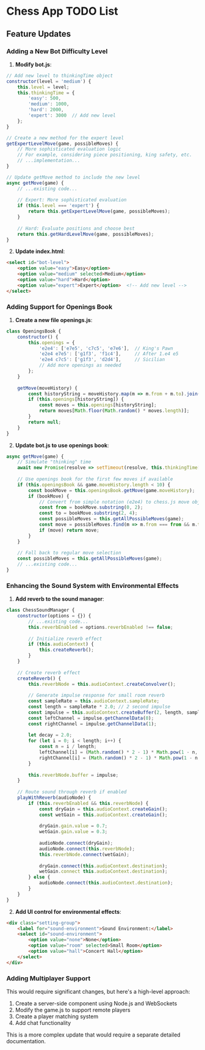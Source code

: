 # Chess App TODO List

## Feature Updates

### Adding a New Bot Difficulty Level

1. **Modify bot.js**:
```javascript
// Add new level to thinkingTime object
constructor(level = 'medium') {
    this.level = level;
    this.thinkingTime = {
        'easy': 500,
        'medium': 1000,
        'hard': 2000,
        'expert': 3000  // Add new level
    };
}

// Create a new method for the expert level
getExpertLevelMove(game, possibleMoves) {
    // More sophisticated evaluation logic
    // For example, considering piece positioning, king safety, etc.
    // ...implementation...
}

// Update getMove method to include the new level
async getMove(game) {
    // ...existing code...
    
    // Expert: More sophisticated evaluation
    if (this.level === 'expert') {
        return this.getExpertLevelMove(game, possibleMoves);
    }
    
    // Hard: Evaluate positions and choose best
    return this.getHardLevelMove(game, possibleMoves);
}
```

2. **Update index.html**:
```html
<select id="bot-level">
    <option value="easy">Easy</option>
    <option value="medium" selected>Medium</option>
    <option value="hard">Hard</option>
    <option value="expert">Expert</option>  <!-- Add new level -->
</select>
```

### Adding Support for Openings Book

1. **Create a new file openings.js**:
```javascript
class OpeningsBook {
    constructor() {
        this.openings = {
            'e2e4': ['e7e5', 'c7c5', 'e7e6'],  // King's Pawn
            'e2e4 e7e5': ['g1f3', 'f1c4'],     // After 1.e4 e5
            'e2e4 c7c5': ['g1f3', 'd2d4'],     // Sicilian
            // Add more openings as needed
        };
    }
    
    getMove(moveHistory) {
        const historyString = moveHistory.map(m => m.from + m.to).join(' ');
        if (this.openings[historyString]) {
            const moves = this.openings[historyString];
            return moves[Math.floor(Math.random() * moves.length)];
        }
        return null;
    }
}
```

2. **Update bot.js to use openings book**:
```javascript
async getMove(game) {
    // Simulate "thinking" time
    await new Promise(resolve => setTimeout(resolve, this.thinkingTime[this.level]));
    
    // Use openings book for the first few moves if available
    if (this.openingsBook && game.moveHistory.length < 10) {
        const bookMove = this.openingsBook.getMove(game.moveHistory);
        if (bookMove) {
            // Convert from simple notation (e2e4) to chess.js move object
            const from = bookMove.substring(0, 2);
            const to = bookMove.substring(2, 4);
            const possibleMoves = this.getAllPossibleMoves(game);
            const move = possibleMoves.find(m => m.from === from && m.to === to);
            if (move) return move;
        }
    }
    
    // Fall back to regular move selection
    const possibleMoves = this.getAllPossibleMoves(game);
    // ...existing code...
}
```

### Enhancing the Sound System with Environmental Effects

1. **Add reverb to the sound manager**:
```javascript
class ChessSoundManager {
    constructor(options = {}) {
        // ...existing code...
        this.reverbEnabled = options.reverbEnabled !== false;
        
        // Initialize reverb effect
        if (this.audioContext) {
            this.createReverb();
        }
    }
    
    // Create reverb effect
    createReverb() {
        this.reverbNode = this.audioContext.createConvolver();
        
        // Generate impulse response for small room reverb
        const sampleRate = this.audioContext.sampleRate;
        const length = sampleRate * 2.0; // 2 second impulse
        const impulse = this.audioContext.createBuffer(2, length, sampleRate);
        const leftChannel = impulse.getChannelData(0);
        const rightChannel = impulse.getChannelData(1);
        
        let decay = 2.0;
        for (let i = 0; i < length; i++) {
            const n = i / length;
            leftChannel[i] = (Math.random() * 2 - 1) * Math.pow(1 - n, decay);
            rightChannel[i] = (Math.random() * 2 - 1) * Math.pow(1 - n, decay);
        }
        
        this.reverbNode.buffer = impulse;
    }
    
    // Route sound through reverb if enabled
    playWithReverb(audioNode) {
        if (this.reverbEnabled && this.reverbNode) {
            const dryGain = this.audioContext.createGain();
            const wetGain = this.audioContext.createGain();
            
            dryGain.gain.value = 0.7;
            wetGain.gain.value = 0.3;
            
            audioNode.connect(dryGain);
            audioNode.connect(this.reverbNode);
            this.reverbNode.connect(wetGain);
            
            dryGain.connect(this.audioContext.destination);
            wetGain.connect this.audioContext.destination);
        } else {
            audioNode.connect(this.audioContext.destination);
        }
    }
}
```

2. **Add UI control for environmental effects**:
```html
<div class="setting-group">
    <label for="sound-environment">Sound Environment:</label>
    <select id="sound-environment">
        <option value="none">None</option>
        <option value="room" selected>Small Room</option>
        <option value="hall">Concert Hall</option>
    </select>
</div>
```

### Adding Multiplayer Support

This would require significant changes, but here's a high-level approach:

1. Create a server-side component using Node.js and WebSockets
2. Modify the game.js to support remote players
3. Create a player matching system
4. Add chat functionality

This is a more complex update that would require a separate detailed documentation.